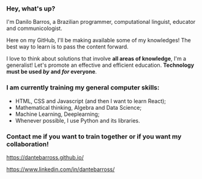 ### Hey, what's up?

I'm Danilo Barros, a Brazilian programmer, computational linguist, educator and communicologist.

Here on my GitHub, I'll be making available some of my knowledges! The best way to learn is to pass the content forward.

I love to think about solutions that involve **all areas of knowledge**, I'm a generalist! Let's promote an effective and efficient education. **Technology must be used _by_ and _for_ everyone**.

### I am currently training my general computer skills:
- HTML, CSS and Javascript (and then I want to learn React);
- Mathematical thinking, Algebra and Data Science;
- Machine Learning, Deeplearning;
- Whenever possible, I use Python and its libraries.

### Contact me if you want to train together or if you want my collaboration!

https://dantebarross.github.io/

https://www.linkedin.com/in/dantebarross/
